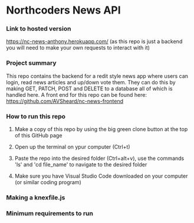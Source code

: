 # Northcoders News API

### Link to hosted version

https://nc-news-anthony.herokuapp.com/ (as this repo is just a backend you will need to make your own requests to interact with it)

### Project summary

This repo contains the backend for a redit style news app where users can login, read news articles and up/down vote them. They can do this by making GET, PATCH, POST and DELETE to a database all of which is handled here. A front end for this repo can be found here: https://github.com/AVSheard/nc-news-frontend

### How to run this repo

1. Make a copy of this repo by using the big green clone button at the top of this GitHub page

2. Open up the terminal on ypur computer (Ctrl+t)

3. Paste the repo into the desired folder (Ctrl+alt+v), use the commands 'ls' and 'cd file_name' to navigate to the desired folder 

4. Make sure you have Visual Studio Code downloaded on your computer (or similar coding program)

### Making a knexfile.js

### Minimum requirements to run
